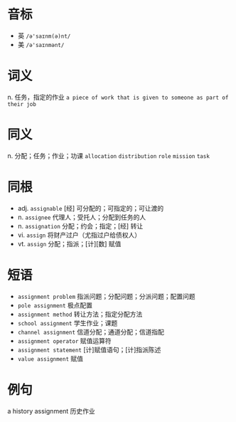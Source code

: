 # 音标

- 英 `/ə'saɪnm(ə)nt/`
- 美 `/ə'saɪnmənt/`

# 词义

n. 任务，指定的作业
`a piece of work that is given to someone as part of their job`

# 同义

n. 分配；任务；作业；功课
`allocation` `distribution` `role` `mission` `task`

# 同根

- adj. `assignable` [经] 可分配的；可指定的；可让渡的
- n. `assignee` 代理人；受托人；分配到任务的人
- n. `assignation` 分配；约会；指定；[经] 转让
- vi. `assign` 将财产过户（尤指过户给债权人）
- vt. `assign` 分配；指派；[计][数] 赋值

# 短语

- `assignment problem` 指派问题；分配问题；分派问题；配置问题
- `pole assignment` 极点配置
- `assignment method` 转让方法；指定分配方法
- `school assignment` 学生作业；课题
- `channel assignment` 信道分配；通道分配；信道指配
- `assignment operator` 赋值运算符
- `assignment statement` [计]赋值语句；[计]指派陈述
- `value assignment` 赋值

# 例句

a history assignment
历史作业


